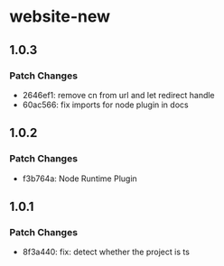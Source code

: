 # website-new

## 1.0.3

### Patch Changes

- 2646ef1: remove cn from url and let redirect handle
- 60ac566: fix imports for node plugin in docs

## 1.0.2

### Patch Changes

- f3b764a: Node Runtime Plugin

## 1.0.1

### Patch Changes

- 8f3a440: fix: detect whether the project is ts
